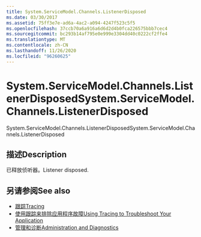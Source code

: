```yaml
---
title: System.ServiceModel.Channels.ListenerDisposed
ms.date: 03/30/2017
ms.assetid: 75ff3e7e-ad6a-4ac2-a094-4247f523c5f5
ms.openlocfilehash: 37ccb70a6a916a6d6d2d4b0fca226575bbb7cec4
ms.sourcegitcommit: bc293b14af795e0e999e3304dd40c0222cf2ffe4
ms.translationtype: MT
ms.contentlocale: zh-CN
ms.lasthandoff: 11/26/2020
ms.locfileid: "96260625"
---
```

# <a name="systemservicemodelchannelslistenerdisposed"></a><span data-ttu-id="b76a6-102">System.ServiceModel.Channels.ListenerDisposed</span><span class="sxs-lookup"><span data-stu-id="b76a6-102">System.ServiceModel.Channels.ListenerDisposed</span></span>

<span data-ttu-id="b76a6-103">System.ServiceModel.Channels.ListenerDisposed</span><span class="sxs-lookup"><span data-stu-id="b76a6-103">System.ServiceModel.Channels.ListenerDisposed</span></span>  
  
## <a name="description"></a><span data-ttu-id="b76a6-104">描述</span><span class="sxs-lookup"><span data-stu-id="b76a6-104">Description</span></span>  

 <span data-ttu-id="b76a6-105">已释放侦听器。</span><span class="sxs-lookup"><span data-stu-id="b76a6-105">Listener disposed.</span></span>  
  
## <a name="see-also"></a><span data-ttu-id="b76a6-106">另请参阅</span><span class="sxs-lookup"><span data-stu-id="b76a6-106">See also</span></span>

- [<span data-ttu-id="b76a6-107">跟踪</span><span class="sxs-lookup"><span data-stu-id="b76a6-107">Tracing</span></span>](index.md)
- [<span data-ttu-id="b76a6-108">使用跟踪来排除应用程序故障</span><span class="sxs-lookup"><span data-stu-id="b76a6-108">Using Tracing to Troubleshoot Your Application</span></span>](using-tracing-to-troubleshoot-your-application.md)
- [<span data-ttu-id="b76a6-109">管理和诊断</span><span class="sxs-lookup"><span data-stu-id="b76a6-109">Administration and Diagnostics</span></span>](../index.md)
